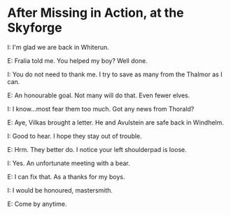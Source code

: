 # After Missing in Action, at the Skyforge

I: I'm glad we are back in Whiterun.

E: Fralia told me. You helped my boy? Well done.

I: You do not need to thank me. I try to save as many from the Thalmor as I can.

E: An honourable goal. Not many will do that. Even fewer elves.

I: I know...most fear them too much. Got any news from Thorald?

E: Aye, Vilkas brought a letter. He and Avulstein are safe back in Windhelm.

I: Good to hear. I hope they stay out of trouble.

E: Hrm. They better do. I notice your left shoulderpad is loose.

I: Yes. An unfortunate meeting with a bear.

E: I can fix that. As a thanks for my boys.

I: I would be honoured, mastersmith.

E: Come by anytime.
